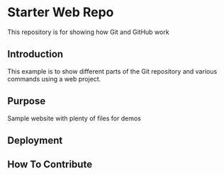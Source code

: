 # Starter Web Repo

This repository is for showing how Git and GitHub work

## Introduction 

This example is to show different parts of the Git repository
and various commands using a web project.

## Purpose

Sample website with plenty of files for demos

## Deployment

## How To Contribute